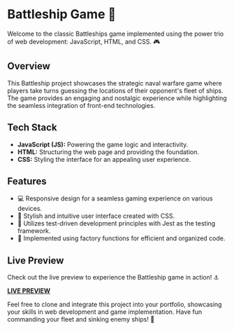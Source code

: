 # Battleship Game 🚢

Welcome to the classic Battleships game implemented using the power trio of web development: JavaScript, HTML, and CSS. 🎮

## Overview

This Battleship project showcases the strategic naval warfare game where players take turns guessing the locations of their opponent's fleet of ships. The game provides an engaging and nostalgic experience while highlighting the seamless integration of front-end technologies.

## Tech Stack

- **JavaScript (JS):** Powering the game logic and interactivity.
- **HTML:** Structuring the web page and providing the foundation.
- **CSS:** Styling the interface for an appealing user experience.

## Features

- 💻 Responsive design for a seamless gaming experience on various devices.
- 🎨 Stylish and intuitive user interface created with CSS.
- 🧪 Utilizes test-driven development principles with Jest as the testing framework.
- 🔧 Implemented using factory functions for efficient and organized code.

## Live Preview

Check out the live preview to experience the Battleship game in action! ⚓

[**LIVE PREVIEW**](https://blancpain.github.io/battleship/)

Feel free to clone and integrate this project into your portfolio, showcasing your skills in web development and game implementation. Have fun commanding your fleet and sinking enemy ships! 🚀

